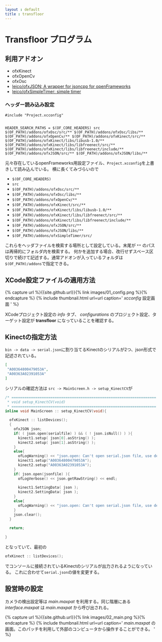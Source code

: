 ```yaml
---
layout : default
title : transfloor
---
```


# Transfloor プログラム

## 利用アドオン

* ofxKinect
* ofxOpenCv
* ofxOsc
* [leico/ofxJSON: A wrapper for jsoncpp for openFrameworks](https://github.com/leico/ofxJSON.git)
* [leico/ofxSimpleTimer: simple timer](https://github.com/leico/ofxSimpleTimer)

### ヘッダー読み込み設定

```xcconfig
#include "Project.xcconfig"


HEADER_SEARCH_PATHS = $(OF_CORE_HEADERS) src $(OF_PATH)/addons/ofxOsc/src/** $(OF_PATH)/addons/ofxOsc/libs/** $(OF_PATH)/addons/ofxOpenCv/** $(OF_PATH)/addons/ofxKinect/src/** $(OF_PATH)/addons/ofxKinect/libs/libusb-1.0/** $(OF_PATH)/addons/ofxKinect/libs/libfreenect/src/** $(OF_PATH)/addons/ofxKinect/libs/libfreenect/include/** $(OF_PATH)/addons/ofxJSON/src/** $(OF_PATH)/addons/ofxJSON/libs/**
```

元々存在しているopenFrameworks用設定ファイル、`Project.xcconfig`を上書きして読み込んでいる。
横に長くてみづらいので

* `$(OF_CORE_HEADERS)` 
* `src` 
* `$(OF_PATH)/addons/ofxOsc/src/**` 
* `$(OF_PATH)/addons/ofxOsc/libs/**`
* `$(OF_PATH)/addons/ofxOpenCv/**`
* `$(OF_PATH)/addons/ofxKinect/src/**`
* `$(OF_PATH)/addons/ofxKinect/libs/libusb-1.0/**`
* `$(OF_PATH)/addons/ofxKinect/libs/libfreenect/src/**`
* `$(OF_PATH)/addons/ofxKinect/libs/libfreenect/include/**`
* `$(OF_PATH)/addons/ofxJSON/src/**`
* `$(OF_PATH)/addons/ofxJSON/libs/**`
* `$(OF_PATH)/addons/ofxSimpleTimer/src/`

これらをヘッダファイルを検索する場所として設定している。末尾が `**` のパスは再帰的にフォルダ内を検索する。
何かを追加する場合、改行せずスペース区切りで続けて記述する。通常アドオンが入っているフォルダは`$(OF_PATH)/addons`で指定できる。

## XCode設定ファイルの適用方法

{% capture url %}{{site.github.url}}{% link images/01_config.png %}{% endcapture %}
{% include thumbnail.html url=url caption='
*xcconfig* 設定画面
' %}

XCodeプロジェクト設定の *info* タブ、 *configurations* のプロジェクト設定、ターゲット設定が **transfloor** になっていることを確認する。

## Kinectの指定方法

`bin -> data -> serial.json`に割り当てるKinectのシリアルが2つ、json形式で記述されている。
```json
[
 "A00364800479053A",
 "A00363A02391053A"
]
```

シリアルの確認方法は `src -> MainScreen.h -> setup_KinectCV`が
```cpp
/* =================================================================== *
 * void setup_KinectCV(void)                                           *
 * =================================================================== */
inline void MainScreen :: setup_KinectCV(void){
  
  ofxKinect :: listDevices();
  {
    ofxJSON json;
    if( ( json.open(serialfile) ) && ( ! json.isNull() ) ){
      kinect1.setup( json[0].asString() );
      kinect2.setup( json[1].asString() );
    }
    else{
      ofLogWarning() << "json.open: Can't open serial.json file, use default serial" << std :: endl;
      kinect1.setup("A00364800479053A");
      kinect2.setup("A00363A02391053A");
    }
    if( json.open(jsonfile) ){
      ofLogVerbose() << json.getRawString() << endl;
      
      kinect1.SettingData( json );
      kinect2.SettingData( json );
    }
    else{
      ofLogWarning() << "json.open: Can't open serial.json file, use default settings" << std :: endl;
    }
    json.clear();
  }
  
  return;
  
}
```

となっていて、最初の

```cpp
ofxKinect :: listDevices();
```

でコンソールに接続されているKinectのシリアルが出力されるようになっている。
これに合わせて`serial.json`の値を変更する。


## 設営時の設定

カメラの検出設定等は *main.maxpat* を利用する。同じ階層にある *interface.maxpat* は *main.maxpat* から呼び出される。

{% capture url %}{{site.github.url}}{% link images/02_main.png %}{% endcapture %}
{% include thumbnail.html url=url caption='
*main.maxpat* の画面。このパッチを利用して外部のコンピュータから操作することができる。
' %}

